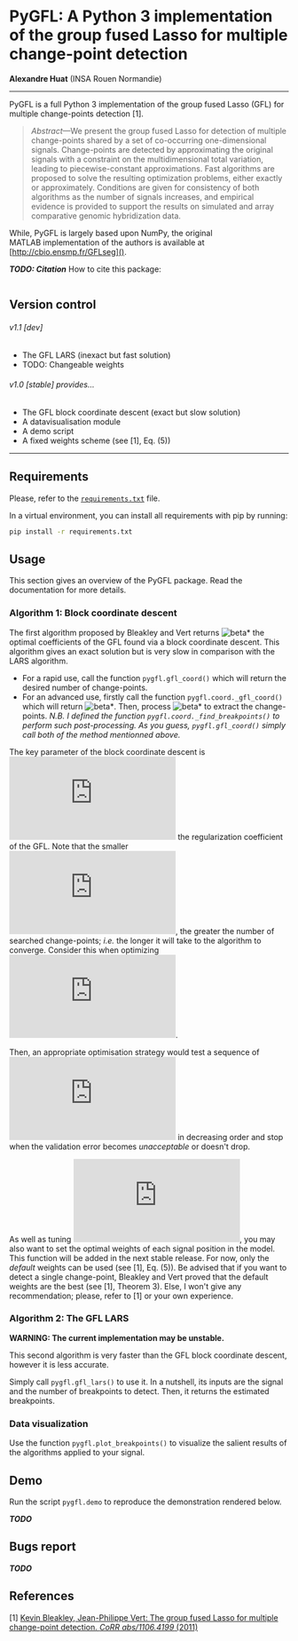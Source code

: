 # PyGFL: A Python 3 implementation of the group fused Lasso for multiple change-point detection
__Alexandre Huat__ (INSA Rouen Normandie)

----

PyGFL is a full Python 3 implementation of the group fused Lasso (GFL) for multiple change-points detection [1].

> _Abstract_—We present the group fused Lasso for detection of multiple change-points shared by a set of co-occurring one-dimensional signals. Change-points are detected by approximating the original signals with a constraint on the multidimensional total variation, leading to piecewise-constant approximations. Fast algorithms are proposed to solve the resulting optimization problems, either exactly or approximately. Conditions are given for consistency of both algorithms as the number of signals increases, and empirical evidence is provided to support the results on simulated and array comparative genomic hybridization data.

While, PyGFL is largely based upon NumPy, the original MATLAB implementation of the authors is available at [http://cbio.ensmp.fr/GFLseg]().

___TODO: Citation___
How to cite this package:
```bib

```

## Version control

###### v1.1 [dev]

* The GFL LARS (inexact but fast solution)
* TODO: Changeable weights

###### v1.0 [stable] provides…
* The GFL block coordinate descent (exact but slow solution)
* A datavisualisation module
* A demo script
* A fixed weights scheme (see [1], Eq. (5))

----

## Requirements

Please, refer to the [`requirements.txt`](requirements.txt) file.

In a virtual environment, you can install all requirements with pip by running:

```sh
pip install -r requirements.txt
```

## Usage

This section gives an overview of the PyGFL package. Read the documentation for more details.

### Algorithm 1: Block coordinate descent

The first algorithm proposed by Bleakley and Vert returns ![beta*](https://latex.codecogs.com/gif.latex?%5Cbeta^*)
the optimal coefficients of the GFL found via a block coordinate descent.
This algorithm gives an exact solution but is very slow in comparison with the LARS algorithm.

* For a rapid use, call the function `pygfl.gfl_coord()` which will return the desired number of change-points.
* For an advanced use, firstly call the function `pygfl.coord._gfl_coord()` which will return ![beta*](https://latex.codecogs.com/gif.latex?%5Cbeta^*).
Then, process ![beta*](https://latex.codecogs.com/gif.latex?%5Cbeta^*) to extract the change-points.
_N.B. I defined the function `pygfl.coord._find_breakpoints()` to perform such post-processing.
As you guess, `pygfl.gfl_coord()` simply call both of the method mentionned above._

The key parameter of the block coordinate descent is ![lambda](https://latex.codecogs.com/gif.latex?%5Clambda) the regularization coefficient of the GFL.
Note that the smaller ![lambda](https://latex.codecogs.com/gif.latex?%5Clambda), the greater the number of searched change-points;
_i.e._ the longer it will take to the algorithm to converge. Consider this when optimizing ![lambda](https://latex.codecogs.com/gif.latex?%5Clambda).

Then, an appropriate optimisation strategy would test a sequence of ![lambda](https://latex.codecogs.com/gif.latex?%5Clambda)
in decreasing order and stop when the validation error becomes _unacceptable_ or doesn't drop.

As well as tuning ![lambda](https://latex.codecogs.com/gif.latex?%5Clambda), you may also want to set the optimal weights of each signal position in the model.
This function will be added in the next stable release. For now, only the _default_ weights can be used (see [1], Eq. (5)).
Be advised that if you want to detect a single change-point,
Bleakley and Vert proved that the default weights are the best (see [1], Theorem 3).
Else, I won't give any recommendation; please, refer to [1] or your own experience.

### Algorithm 2: The GFL LARS

__WARNING: The current implementation may be unstable.__

This second algorithm is very faster than the GFL block coordinate descent, however it is less accurate.

Simply call `pygfl.gfl_lars()` to use it. In a nutshell, its inputs are the signal and the number of breakpoints to detect. Then, it returns the estimated breakpoints.

### Data visualization

Use the function `pygfl.plot_breakpoints()` to visualize the salient results of the algorithms applied to your signal.

## Demo

Run the script `pygfl.demo` to reproduce the demonstration rendered below.

___TODO___

## Bugs report

___TODO___

## References

[1] [Kevin Bleakley, Jean-Philippe Vert: The group fused Lasso for multiple change-point detection. _CoRR abs/1106.4199_ (2011)](docs/2011-The_group_fused_Lasso_for_multiple_change-point_detection.pdf)
